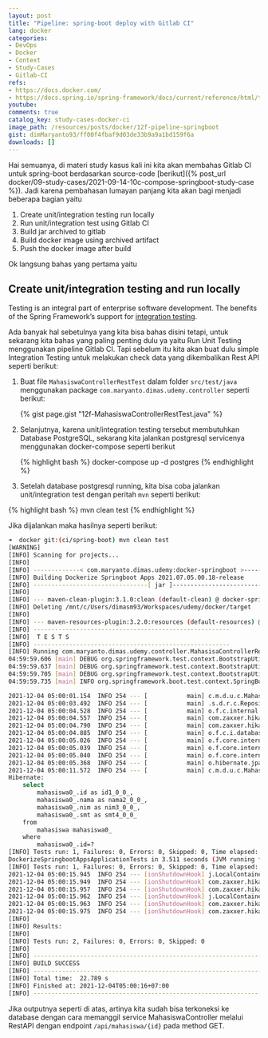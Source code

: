 ```yaml
---
layout: post
title: "Pipeline: spring-boot deploy with Gitlab CI"
lang: docker
categories:
- DevOps
- Docker
- Context
- Study-Cases
- Gitlab-CI
refs: 
- https://docs.docker.com/
- https://docs.spring.io/spring-framework/docs/current/reference/html/testing.html#integration-testing
youtube: 
comments: true
catalog_key: study-cases-docker-ci
image_path: /resources/posts/docker/12f-pipeline-springboot
gist: dimMaryanto93/ff00f4fbaf9d03de33b9a9a1bd159f6a
downloads: []
---
```


Hai semuanya, di materi study kasus kali ini kita akan membahas Gitlab CI untuk spring-boot berdasarkan source-code [berikut]({% post_url docker/09-study-cases/2021-09-14-10c-compose-springboot-study-case %}). Jadi karena pembahasan lumayan panjang kita akan bagi menjadi beberapa bagian yaitu

1. Create unit/integration testing run locally
2. Run unit/integration test using Gitlab CI
3. Build jar archived to gitlab
4. Build docker image using archived artifact
5. Push the docker image after build

Ok langsung bahas yang pertama yaitu

## Create unit/integration testing and run locally

Testing is an integral part of enterprise software development. The benefits of the Spring Framework’s support for [integration testing](https://docs.spring.io/spring-framework/docs/current/reference/html/testing.html#integration-testing). 

Ada banyak hal sebetulnya yang kita bisa bahas disini tetapi, untuk sekarang kita bahas yang paling penting dulu ya yaitu Run Unit Testing menggunakan pipeline Gitlab CI. Tapi sebelum itu kita akan buat dulu simple Integration Testing untuk melakukan check data yang dikembalikan Rest API seperti berikut:

1. Buat file `MahasiswaControllerRestTest` dalam folder `src/test/java` menggunakan package `com.maryanto.dimas.udemy.controller` seperti berikut:

    {% gist page.gist "12f-MahasiswaControllerRestTest.java" %}

2. Selanjutnya, karena unit/integration testing tersebut membutuhkan Database PostgreSQL, sekarang kita jalankan postgresql servicenya menggunakan docker-compose seperti berikut

    {% highlight bash %}
    docker-compose up -d postgres
    {% endhighlight %}

3. Setelah database postgresql running, kita bisa coba jalankan unit/integration test dengan peritah `mvn` seperti berikut:

{% highlight bash %}
mvn clean test
{% endhighlight %}

Jika dijalankan maka hasilnya seperti berikut:

```bash
➜  docker git:(ci/spring-boot) mvn clean test
[WARNING]
[INFO] Scanning for projects...
[INFO]
[INFO] -------------< com.maryanto.dimas.udemy:docker-springboot >-------------
[INFO] Building Dockerize Springboot Apps 2021.07.05.00.18-release
[INFO] --------------------------------[ jar ]---------------------------------
[INFO]
[INFO] --- maven-clean-plugin:3.1.0:clean (default-clean) @ docker-springboot ---
[INFO] Deleting /mnt/c/Users/dimasm93/Workspaces/udemy/docker/target
[INFO]
[INFO] --- maven-resources-plugin:3.2.0:resources (default-resources) @ docker-springboot ---
[INFO] -------------------------------------------------------
[INFO]  T E S T S
[INFO] -------------------------------------------------------
[INFO] Running com.maryanto.dimas.udemy.controller.MahasisaControllerRestTest
04:59:59.606 [main] DEBUG org.springframework.test.context.BootstrapUtils - Instantiating CacheAwareContextLoaderDelegate from class [org.springframework.test.context.cache.DefaultCacheAwareContextLoaderDelegate]
04:59:59.637 [main] DEBUG org.springframework.test.context.BootstrapUtils - Instantiating BootstrapContext using constructor [public org.springframework.test.context.support.DefaultBootstrapContext(java.lang.Class,org.springframework.test.context.CacheAwareContextLoaderDelegate)]
04:59:59.705 [main] DEBUG org.springframework.test.context.BootstrapUtils - Instantiating TestContextBootstrapper for test class [com.maryanto.dimas.udemy.controller.MahasisaControllerRestTest] from class [org.springframework.boot.test.context.SpringBootTestContextBootstrapper]
04:59:59.735 [main] INFO org.springframework.boot.test.context.SpringBootTestContextBootstrapper - Neither @ContextConfiguration nor @ContextHierarchy found for test class [com.maryanto.dimas.udemy.controller.MahasisaControllerRestTest], using SpringBootContextLoader

2021-12-04 05:00:01.154  INFO 254 --- [           main] c.m.d.u.c.MahasisaControllerRestTest     : Starting MahasisaControllerRestTest using Java 11.0.11 on MSI-Z390 with PID 254 (started by dimasm93 in /mnt/c/Users/dimasm93/Workspaces/udemy/docker)
2021-12-04 05:00:03.492  INFO 254 --- [           main] .s.d.r.c.RepositoryConfigurationDelegate : Finished Spring Data repository scanning in 234 ms. Found 1 JPA repository interfaces.
2021-12-04 05:00:04.528  INFO 254 --- [           main] o.f.c.internal.license.VersionPrinter    : Flyway Community Edition 7.7.3 by Redgate
2021-12-04 05:00:04.557  INFO 254 --- [           main] com.zaxxer.hikari.HikariDataSource       : HikariPool-1 - Starting...
2021-12-04 05:00:04.790  INFO 254 --- [           main] com.zaxxer.hikari.HikariDataSource       : HikariPool-1 - Start completed.
2021-12-04 05:00:04.885  INFO 254 --- [           main] o.f.c.i.database.base.DatabaseType       : Database: jdbc:postgresql://localhost:5432/udemy_docker (PostgreSQL 12.6)
2021-12-04 05:00:05.026  INFO 254 --- [           main] o.f.core.internal.command.DbValidate     : Successfully validated 1 migration (execution time 00:00.078s)
2021-12-04 05:00:05.039  INFO 254 --- [           main] o.f.core.internal.command.DbMigrate      : Current version of schema "public": 1
2021-12-04 05:00:05.040  INFO 254 --- [           main] o.f.core.internal.command.DbMigrate      : Schema "public" is up to date. No migration necessary.
2021-12-04 05:00:05.368  INFO 254 --- [           main] o.hibernate.jpa.internal.util.LogHelper  : HHH000204: 
2021-12-04 05:00:11.572  INFO 254 --- [           main] c.m.d.u.c.MahasisaControllerRestTest     : Started MahasisaControllerRestTest in 11.052 seconds (JVM running for 12.787)
Hibernate:
    select
        mahasiswa0_.id as id1_0_0_,
        mahasiswa0_.nama as nama2_0_0_,
        mahasiswa0_.nim as nim3_0_0_,
        mahasiswa0_.smt as smt4_0_0_
    from
        mahasiswa mahasiswa0_
    where
        mahasiswa0_.id=?
[INFO] Tests run: 1, Failures: 0, Errors: 0, Skipped: 0, Time elapsed: 12.838 s - in com.maryanto.dimas.udemy.controller.MahasisaControllerRestTest
DockerizeSpringbootAppsApplicationTests in 3.511 seconds (JVM running for 17.122)
[INFO] Tests run: 1, Failures: 0, Errors: 0, Skipped: 0, Time elapsed: 3.566 s - in com.maryanto.dimas.udemy.DockerizeSpringbootAppsApplicationTests
2021-12-04 05:00:15.945  INFO 254 --- [ionShutdownHook] j.LocalContainerEntityManagerFactoryBean : Closing JPA EntityManagerFactory for persistence unit 'default'
2021-12-04 05:00:15.949  INFO 254 --- [ionShutdownHook] com.zaxxer.hikari.HikariDataSource       : HikariPool-1 - Shutdown initiated...
2021-12-04 05:00:15.957  INFO 254 --- [ionShutdownHook] com.zaxxer.hikari.HikariDataSource       : HikariPool-1 - Shutdown completed.
2021-12-04 05:00:15.962  INFO 254 --- [ionShutdownHook] j.LocalContainerEntityManagerFactoryBean : Closing JPA EntityManagerFactory for persistence unit 'default'
2021-12-04 05:00:15.963  INFO 254 --- [ionShutdownHook] com.zaxxer.hikari.HikariDataSource       : HikariPool-2 - Shutdown initiated...
2021-12-04 05:00:15.975  INFO 254 --- [ionShutdownHook] com.zaxxer.hikari.HikariDataSource       : HikariPool-2 - Shutdown completed.
[INFO]
[INFO] Results:
[INFO]
[INFO] Tests run: 2, Failures: 0, Errors: 0, Skipped: 0
[INFO]
[INFO] ------------------------------------------------------------------------
[INFO] BUILD SUCCESS
[INFO] ------------------------------------------------------------------------
[INFO] Total time:  22.789 s
[INFO] Finished at: 2021-12-04T05:00:16+07:00
[INFO] ------------------------------------------------------------------------
```

Jika outputnya seperti di atas, artinya kita sudah bisa terkoneksi ke database dengan cara memanggil service MahasiswaController melalui RestAPI dengan endpoint `/api/mahasiswa/{id}` pada method GET.